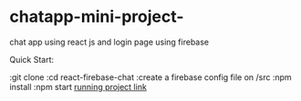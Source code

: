 # chatapp-mini-project-
chat app using react js and login page using firebase


Quick Start:

:git clone
:cd react-firebase-chat
:create a firebase config file on /src
:npm install
:npm start
[running project link ](https://chatroom-67e21.web.app/)
